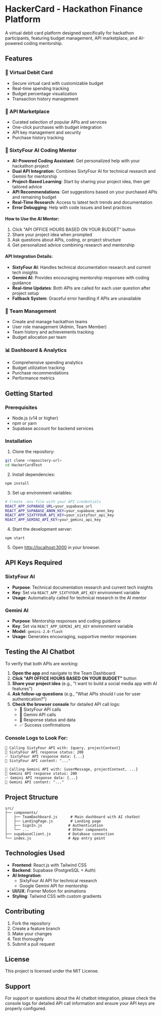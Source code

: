 # HackerCard - Hackathon Finance Platform

A virtual debit card platform designed specifically for hackathon participants, featuring budget management, API marketplace, and AI-powered coding mentorship.

## Features

### 🏦 Virtual Debit Card

- Secure virtual card with customizable budget
- Real-time spending tracking
- Budget percentage visualization
- Transaction history management

### 🛒 API Marketplace

- Curated selection of popular APIs and services
- One-click purchases with budget integration
- API key management and security
- Purchase history tracking

### 🤖 SixtyFour AI Coding Mentor

- **AI-Powered Coding Assistant**: Get personalized help with your hackathon project
- **Dual API Integration**: Combines SixtyFour AI for technical research and Gemini for mentorship
- **Project-Based Learning**: Start by sharing your project idea, then get tailored advice
- **API Recommendations**: Get suggestions based on your purchased APIs and remaining budget
- **Real-Time Research**: Access to latest tech trends and documentation
- **Error Debugging**: Help with code issues and best practices

#### How to Use the AI Mentor:

1. Click "API OFFICE HOURS BASED ON YOUR BUDGET" button
2. Share your project idea when prompted
3. Ask questions about APIs, coding, or project structure
4. Get personalized advice combining research and mentorship

#### API Integration Details:

- **SixtyFour AI**: Handles technical documentation research and current tech insights
- **Gemini AI**: Provides encouraging mentorship responses with coding guidance
- **Real-time Updates**: Both APIs are called for each user question after project setup
- **Fallback System**: Graceful error handling if APIs are unavailable

### 👥 Team Management

- Create and manage hackathon teams
- User role management (Admin, Team Member)
- Team history and achievements tracking
- Budget allocation per team

### 📊 Dashboard & Analytics

- Comprehensive spending analytics
- Budget utilization tracking
- Purchase recommendations
- Performance metrics

## Getting Started

### Prerequisites

- Node.js (v14 or higher)
- npm or yarn
- Supabase account for backend services

### Installation

1. Clone the repository:

```bash
git clone <repository-url>
cd HackerCardTest
```

2. Install dependencies:

```bash
npm install
```

3. Set up environment variables:

```bash
# Create .env file with your API credentials
REACT_APP_SUPABASE_URL=your_supabase_url
REACT_APP_SUPABASE_ANON_KEY=your_supabase_anon_key
REACT_APP_SIXTYFOUR_API_KEY=your_sixtyfour_api_key
REACT_APP_GEMINI_API_KEY=your_gemini_api_key
```

4. Start the development server:

```bash
npm start
```

5. Open [http://localhost:3000](http://localhost:3000) in your browser.

## API Keys Required

### SixtyFour AI

- **Purpose**: Technical documentation research and current tech insights
- **Key**: Set via `REACT_APP_SIXTYFOUR_API_KEY` environment variable
- **Usage**: Automatically called for technical research in the AI mentor

### Gemini AI

- **Purpose**: Mentorship responses and coding guidance
- **Key**: Set via `REACT_APP_GEMINI_API_KEY` environment variable
- **Model**: `gemini-2.0-flash`
- **Usage**: Generates encouraging, supportive mentor responses

## Testing the AI Chatbot

To verify that both APIs are working:

1. **Open the app** and navigate to the Team Dashboard
2. **Click "API OFFICE HOURS BASED ON YOUR BUDGET"** button
3. **Share your project idea** (e.g., "I want to build a social media app with AI features")
4. **Ask follow-up questions** (e.g., "What APIs should I use for user authentication?")
5. **Check the browser console** for detailed API call logs:
   - 🚀 SixtyFour API calls
   - 🤖 Gemini API calls
   - 📡 Response status and data
   - ✅ Success confirmations

### Console Logs to Look For:

```
🚀 Calling SixtyFour API with: {query, projectContext}
📡 SixtyFour API response status: 200
✅ SixtyFour API response data: {...}
📝 SixtyFour API content: "..."

🤖 Calling Gemini API with: {userMessage, projectContext, ...}
📡 Gemini API response status: 200
✅ Gemini API response data: {...}
📝 Gemini API content: "..."
```

## Project Structure

```
src/
├── components/
│   ├── TeamDashboard.js      # Main dashboard with AI chatbot
│   ├── LandingPage.js        # Landing page
│   ├── SignIn.js            # Authentication
│   └── ...                  # Other components
├── supabaseClient.js        # Database connection
└── index.js                 # App entry point
```

## Technologies Used

- **Frontend**: React.js with Tailwind CSS
- **Backend**: Supabase (PostgreSQL + Auth)
- **AI Integration**:
  - SixtyFour AI API for technical research
  - Google Gemini API for mentorship
- **UI/UX**: Framer Motion for animations
- **Styling**: Tailwind CSS with custom gradients

## Contributing

1. Fork the repository
2. Create a feature branch
3. Make your changes
4. Test thoroughly
5. Submit a pull request

## License

This project is licensed under the MIT License.

## Support

For support or questions about the AI chatbot integration, please check the console logs for detailed API call information and ensure your API keys are properly configured.
